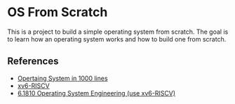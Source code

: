 # OS From Scratch

This is a project to build a simple operating system from scratch. The goal is to learn how an operating system works and how to build one from scratch.

## References

- [Opertaing System in 1000 lines](https://operating-system-in-1000-lines.vercel.app/en/)
- [xv6-RISCV](https://github.com/mit-pdos/xv6-riscv/tree/riscv)
- [6.1810 Operating System Engineering (use xv6-RISCV)](https://pdos.csail.mit.edu/6.828/2022/schedule.html)

